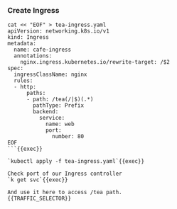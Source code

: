 
<br>

### Create Ingress

```
cat << "EOF" > tea-ingress.yaml
apiVersion: networking.k8s.io/v1
kind: Ingress
metadata:
  name: cafe-ingress
  annotations:
    nginx.ingress.kubernetes.io/rewrite-target: /$2
spec:
  ingressClassName: nginx
  rules:
  - http:
      paths:
      - path: /tea(/|$)(.*)
        pathType: Prefix
        backend:
          service:
            name: web
            port:
              number: 80
EOF
```{{exec}}

`kubectl apply -f tea-ingress.yaml`{{exec}}

Check port of our Ingress controller
`k get svc`{{exec}}

And use it here to access /tea path.
{{TRAFFIC_SELECTOR}}



